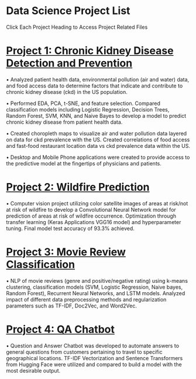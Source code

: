 # Data Science Project List

Click Each Project Heading to Access Project Related Files

# [Project 1: Chronic Kidney Disease Detection and Prevention](https://github.com/klipetri/Chronic-Kidney-Disease-Detection-and-Prevention.git)

•	Analyzed patient health data, environmental pollution (air and water) data, and food access data to determine factors that indicate and contribute to chronic kidney disease (ckd) in the US population. 

•	Performed EDA, PCA, t-SNE, and feature selection. Compared classification models including Logistic Regression, Decision Trees, Random Forest, SVM, KNN, and Naive Bayes to develop a model to predict chronic kidney disease from patient health data.

•	Created choropleth maps to visualize air and water pollution data layered on data for ckd prevalence with the US. Created correlations of food access and fast-food restaurant location data vs ckd prevalence data within the US.

• Desktop and Mobile Phone applications were created to provide access to the predictive model at the fingertips of physicians and patients.

# [Project 2: Wildfire Prediction](https://github.com/klipetri/Wildfire-Prediction.git)

• Computer vision project utilizing color satellite images of areas at risk/not at risk of wildfire to develop a Convolutional Neural Network model for prediction of areas at risk of wildfire occurrence. Optimization through transfer learning (Keras Applications VGG16 model) and hyperparameter tuning. Final model test accuracy of 93.3% achieved.

# [Project 3: Movie Review Classification](https://github.com/klipetri/Movie-Review-Classification.git)

• NLP of movie reviews (genre and positive/negative rating) using k-means clustering, classification models (SVM, Logistic Regression, Naive bayes, Random Forest), Recurrent Neural Networks, and LSTM models. Analyzed impact of different data preprocessing methods and regularization parameters such as TF-IDF, Doc2Vec, and Word2Vec.

# [Project 4: QA Chatbot](https://github.com/klipetri/QA-Chatbot.git)

• Question and Answer Chatbot was developed to automate answers to general questions from customers pertaining to travel to specific geographical locations. TF-IDF Vectorization and Sentence Transformers from Hugging Face were utilized and compared to build a model with the most desirable output.
